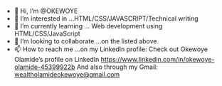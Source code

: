 - 👋 Hi, I’m @OKEWOYE
- 👀 I’m interested in ...HTML/CSS/JAVASCRIPT/Technical writing
- 🌱 I’m currently learning ... Web development using HTML/CSS/JavaScript
- 💞️ I’m looking to collaborate ...on the listed above
- 📫 How to reach me ...on my LinkedIn profile: 
Check out Okewoye Olamide’s profile on LinkedIn https://www.linkedin.com/in/okewoye-olamide-45399922b
And also through my Gmail: wealtholamideokewoye@gmail.com
<!---
OKEWOYE/OKEWOYE is a ✨ special ✨ repository because its `README.md` (this file) appears on your GitHub profile.
You can click the Preview link to take a look at your changes.
--->
